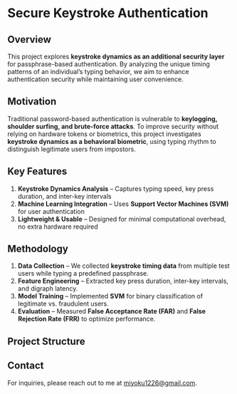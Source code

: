 # Secure Keystroke Authentication

## Overview
This project explores **keystroke dynamics as an additional security layer** for passphrase-based authentication. By analyzing the unique timing patterns of an individual’s typing behavior, we aim to enhance authentication security while maintaining user convenience.

## Motivation
Traditional password-based authentication is vulnerable to **keylogging, shoulder surfing, and brute-force attacks**. To improve security without relying on hardware tokens or biometrics, this project investigates **keystroke dynamics as a behavioral biometric**, using typing rhythm to distinguish legitimate users from impostors.

## Key Features
1. **Keystroke Dynamics Analysis** – Captures typing speed, key press duration, and inter-key intervals  
2. **Machine Learning Integration** – Uses **Support Vector Machines (SVM)** for user authentication  
3. **Lightweight & Usable** – Designed for minimal computational overhead, no extra hardware required  

## Methodology
1. **Data Collection** – We collected **keystroke timing data** from multiple test users while typing a predefined passphrase.  
2. **Feature Engineering** – Extracted key press duration, inter-key intervals, and digraph latency.  
3. **Model Training** – Implemented **SVM** for binary classification of legitimate vs. fraudulent users.  
4. **Evaluation** – Measured **False Acceptance Rate (FAR)** and **False Rejection Rate (FRR)** to optimize performance.  

## Project Structure

## Contact
For inquiries, please reach out to me at miyoku1226@gmail.com.
